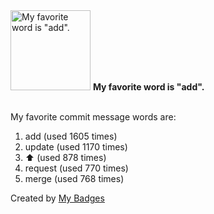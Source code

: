 <img src="https://my-badges.github.io/my-badges/favorite-word.png" alt="My favorite word is &quot;add&quot;." title="My favorite word is &quot;add&quot;." width="128">
<strong>My favorite word is &quot;add&quot;.</strong>
<br><br>

My favorite commit message words are:

1. add (used 1605 times)
2. update (used 1170 times)
3. :arrow_up: (used 878 times)
4. request (used 770 times)
5. merge (used 768 times)


Created by <a href="https://github.com/my-badges/my-badges">My Badges</a>